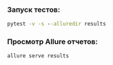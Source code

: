 ### Запуск тестов:
```cmd
pytest -v -s --alluredir results
```
### Просмотр Allure отчетов:
```cmd
allure serve results
```
